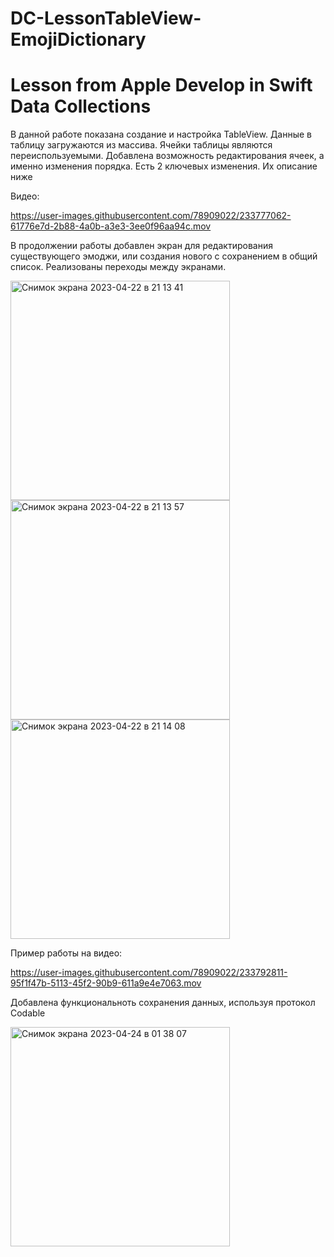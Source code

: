 # DC-LessonTableView-EmojiDictionary
# Lesson from Apple Develop in Swift Data Collections

В данной работе показана создание и настройка TableView. Данные в таблицу загружаются из массива. 
Ячейки таблицы являются переиспользуемыми. Добавлена возможность редактирования ячеек, а именно изменения порядка. 
Есть 2 ключевых изменения. Их описание ниже

Видео:

https://user-images.githubusercontent.com/78909022/233777062-61776e7d-2b88-4a0b-a3e3-3ee0f96aa94c.mov

В продолжении работы добавлен экран для редактирования существующего эмоджи, или создания нового с сохранением в общий список. 
Реализованы переходы между экранами. 

<img width="351" alt="Снимок экрана 2023-04-22 в 21 13 41" src="https://user-images.githubusercontent.com/78909022/233792802-9c531523-79d5-4958-ba2d-58ce3900df9e.png"><img width="351" alt="Снимок экрана 2023-04-22 в 21 13 57" src="https://user-images.githubusercontent.com/78909022/233792807-bbd828ca-a1b0-4c31-96ea-1f5180a6bfa1.png"><img width="351" alt="Снимок экрана 2023-04-22 в 21 14 08" src="https://user-images.githubusercontent.com/78909022/233792809-8c36f1cf-df26-4bb1-b455-641437d6ca57.png">

Пример работы на видео: 

https://user-images.githubusercontent.com/78909022/233792811-95f1f47b-5113-45f2-90b9-611a9e4e7063.mov

Добавлена функциональноть сохранения данных, используя протокол Codable

<img width="351" alt="Снимок экрана 2023-04-24 в 01 38 07" src="https://user-images.githubusercontent.com/78909022/233896383-ed44c6d4-5c46-4c9a-a2fc-60d271734e95.png">
